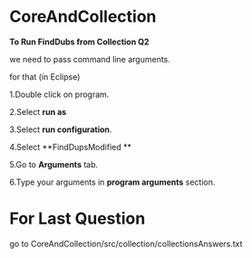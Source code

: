# CoreAndCollection

**To Run FindDubs from Collection  Q2**

we need to pass command line arguments.

for that (in Eclipse) 

1.Double click on program.

2.Select **run as**

3.Select **run configuration**.

4.Select **FindDupsModified ** 

5.Go to **Arguments** tab.

6.Type your arguments in **program arguments** section.


# **For Last Question**

go to CoreAndCollection/src/collection/collectionsAnswers.txt

